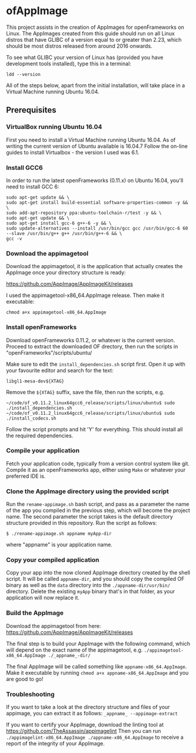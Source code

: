 # ofAppImage

This project assists in the creation of AppImages for openFrameworks on Linux.
The AppImages created from this guide should run on all Linux distros that have GLIBC of a version equal to or greater than 2.23, which should be most distros released from around 2016 onwards.

To see what GLIBC your version of Linux has (provided you have development tools installed), type this in a terminal:
```
ldd --version
```
All of the steps below, apart from the initial installation, will take place in a Virtual Machine running Ubuntu 16.04.

## Prerequisites

### VirtualBox running Ubuntu 16.04
First you need to install a Virtual Machine running Ubuntu 16.04.
As of writing the current version of Ubuntu available is 16.04.7
Follow the on-line guides to install Virtualbox - the version I used was 6.1. 

### Install GCC6
In order to run the latest openFrameworks (0.11.x) on Ubuntu 16.04, you'll need to install GCC 6:

```
sudo apt-get update && \
sudo apt-get install build-essential software-properties-common -y && \
sudo add-apt-repository ppa:ubuntu-toolchain-r/test -y && \
sudo apt-get update && \
sudo apt-get install gcc-6 g++-6 -y && \
sudo update-alternatives --install /usr/bin/gcc gcc /usr/bin/gcc-6 60 --slave /usr/bin/g++ g++ /usr/bin/g++-6 && \
gcc -v
```

### Download the appimagetool
Download the appimagetool, it is the application that actually creates the AppImage once your directory structure is ready:

https://github.com/AppImage/AppImageKit/releases

I used the appimagetool-x86_64.AppImage release.
Then make it executable:

```
chmod a+x appimagetool-x86_64.AppImage
```

### Install openFrameworks
Download openFrameworks 0.11.2, or whatever is the current version.
Proceed to extract the downloaded OF drectory, then run the scripts in "openFrameworks"/scripts/ubuntu/

Make sure to edit the `install_dependencies.sh` script first. Open it up with your favourite editor and search for the text:
```
libgl1-mesa-dev${XTAG}
```
Remove the `${XTAG}` suffix, save the file, then run the scripts, e.g.

```
~/code/of_v0.11.2_linux64gcc6_release/scripts/linux/ubuntu$ sudo ./install_dependencies.sh
~/code/of_v0.11.2_linux64gcc6_release/scripts/linux/ubuntu$ sudo ./install_codecs.sh
```

Follow the script prompts and hit 'Y' for everything.
This should install all the required dependencies.

### Compile your application
Fetch your application code, typically from a version control system like git.
Compile it as an openFrameworks app, either using `Make` or whatever your preferred IDE is.

### Clone the AppImage directory using the provided script
Run the `rename-appimage.sh` bash script, and pass as a parameter the name of the app you compiled in the previous step, which will become the project name.
The second parameter the script takes is the default directory structure provided in this repository.
Run the script as follows:

```
$ ./rename-appimage.sh appname myApp-dir
```
where "appname" is your application name.

### Copy your compiled application
Copy your app into the now cloned AppImage directory created by the shell script. 
It will be called `appname-dir`, and you should copy the compiled OF binary as well as the `data` directory into the `./appname-dir/usr/bin/` directory.
Delete the existing `myApp` binary that's in that folder, as your application will now replace it.

### Build the AppImage
Download the appimagetool from here: https://github.com/AppImage/AppImageKit/releases

The final step is to build your AppImage with the following command, which will depend on the exact name of the appimagetool, e.g.
`./appimagetool-x86_64.AppImage ./_appname_-dir/`

The final AppImage will be called something like `appname-x86_64.AppImage`.
Make it executable by running `chmod a+x appname-x86_64.AppImage` and you are good to go!

### Troubleshooting
If you want to take a look at the directory structure and files of your appimage, you can extract it as follows:
`_appname_ --appimage-extract`

If you want to certify your AppImage, download the linting tool at https://github.com/TheAssassin/appimagelint
Then you can run `./appimagelint-x86_64.AppImage ./appname-x86_64.AppImage` to receive a report of the integrity of your AppImage.

